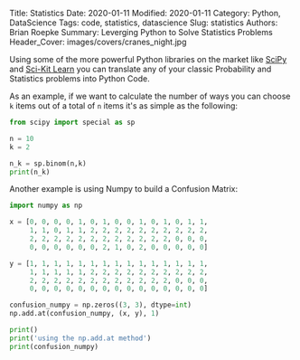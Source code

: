 Title: Statistics
Date: 2020-01-11
Modified: 2020-01-11
Category: Python, DataScience
Tags: code, statistics, datascience
Slug: statistics
Authors: Brian Roepke
Summary: Leverging Python to Solve Statistics Problems
Header_Cover: images/covers/cranes_night.jpg


Using some of the more powerful Python libraries on the
market like [SciPy](https://docs.scipy.org/doc/scipy/reference/index.html)
and [Sci-Kit Learn](https://scikit-learn.org/stable/)
you can translate any of your classic Probability and Statistics problems into Python Code.  

As an example, if we want to calculate the number of ways you can
choose `k` items out of a total of `n` items it's as simple as the following:


```python
from scipy import special as sp

n = 10
k = 2

n_k = sp.binom(n,k)
print(n_k)

```
Another example is using Numpy to build a Confusion Matrix:  

```python
import numpy as np

x = [0, 0, 0, 0, 1, 0, 1, 0, 0, 1, 0, 1, 0, 1, 1,
     1, 1, 0, 1, 1, 2, 2, 2, 2, 2, 2, 2, 2, 2, 2,
     2, 2, 2, 2, 2, 2, 2, 2, 2, 2, 2, 2, 0, 0, 0,
     0, 0, 0, 0, 0, 0, 2, 1, 0, 2, 0, 0, 0, 0, 0]

y = [1, 1, 1, 1, 1, 1, 1, 1, 1, 1, 1, 1, 1, 1, 1,
     1, 1, 1, 1, 1, 2, 2, 2, 2, 2, 2, 2, 2, 2, 2,
     2, 2, 2, 2, 2, 2, 2, 2, 2, 2, 2, 2, 0, 0, 0,
     0, 0, 0, 0, 0, 0, 0, 0, 0, 0, 0, 0, 0, 0, 0]

confusion_numpy = np.zeros((3, 3), dtype=int)
np.add.at(confusion_numpy, (x, y), 1)

print()
print('using the np.add.at method')
print(confusion_numpy)
```
